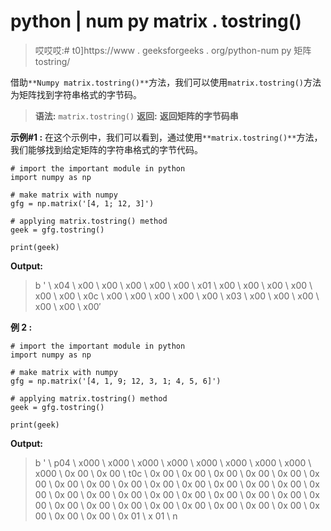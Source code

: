 # python | num py matrix . tostring()

> 哎哎哎:# t0]https://www . geeksforgeeks . org/python-num py 矩阵 tostring/

借助`**Numpy matrix.tostring()**`方法，我们可以使用`matrix.tostring()`方法为矩阵找到字符串格式的字节码。

> **语法:** `matrix.tostring()`
> **返回:** **返回矩阵的字节码串**

**示例#1 :**
在这个示例中，我们可以看到，通过使用`**matrix.tostring()**`方法，我们能够找到给定矩阵的字符串格式的字节代码。

```
# import the important module in python
import numpy as np

# make matrix with numpy
gfg = np.matrix('[4, 1; 12, 3]')

# applying matrix.tostring() method
geek = gfg.tostring()

print(geek)
```

**Output:**

> b ' \ x04 \ x00 \ x00 \ x00 \ x00 \ x00 \ x01 \ x00 \ x00 \ x00 \ x00 \ x00 \ x00 \ x0c \ x00 \ x00 \ x00 \ x00 \ x00 \ x03 \ x00 \ x00 \ x00 \ x00 \ x00 \ x00′

**例 2 :**

```
# import the important module in python
import numpy as np

# make matrix with numpy
gfg = np.matrix('[4, 1, 9; 12, 3, 1; 4, 5, 6]')

# applying matrix.tostring() method
geek = gfg.tostring()

print(geek)
```

**Output:**

> b ' \ p04 \ x000 \ x000 \ x000 \ x000 \ x000 \ x000 \ x000 \ x000 \ x000 \ 0x 00 \ 0x 00 \ t0c \ 0x 00 \ 0x 00 \ 0x 00 \ 0x 00 \ 0x 00 \ 0x 00 \ 0x 00 \ 0x 00 \ 0x 00 \ 0x 00 \ 0x 00 \ 0x 00 \ 0x 00 \ 0x 00 \ 0x 00 \ 0x 00 \ 0x 00 \ 0x 00 \ 0x 00 \ 0x 00 \ 0x 00 \ 0x 00 \ 0x 00 \ 0x 00 \ 0x 00 \ 0x 00 \ 0x 00 \ 0x 00 \ 0x 00 \ 0x 00 \ 0x 00 \ 0x 00 \ 0x 00 \ 0x 00 \ 0x 00 \ 0x 01 \ x 01 \ n